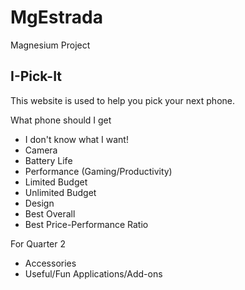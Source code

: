 # MgEstrada
Magnesium Project

## I-Pick-It

This website is used to help you pick your next phone.

What phone should I get 
- I don't know what I want!
- Camera
- Battery Life
- Performance (Gaming/Productivity)
- Limited Budget
- Unlimited Budget
- Design
- Best Overall
- Best Price-Performance Ratio

For Quarter 2
- Accessories
- Useful/Fun Applications/Add-ons
